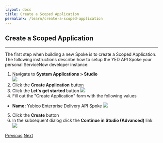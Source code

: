 ```yaml
---
layout: docs
title: Create a Scoped Application
permalink: /learn/create-a-scoped-application
---
```


## Create a Scoped Application
---
The first step when building a new Spoke is to create a Scoped Application. The following instructions describe how to setup the YED API Spoke your personal ServiceNow developer instance. 

1. Navigate to **System Applications > Studio**  
  ![](/assets/images/1-studio.png)
2. Click the **Create Application** button
3. Click the **Let's get started** button
  ![](/assets/images/2-get-started.png)
4. Fill out the "Create Application" form with the following values

  - **Name:** Yubico Enterprise Delivery API Spoke 
  ![](/assets/images/3-create-app.png)

5. Click the **Create** button
6. In the subsequent dialog click the **Continue in Studio (Advanced)** link
  ![](/assets/images/4-continue.png)

<div class="btns">
  <a class="btn--secondary" href="/learn/prerequisites">Previous</a>
  <a class="btn" href="/learn/add-to-service-catalog">Next</a>
</div>